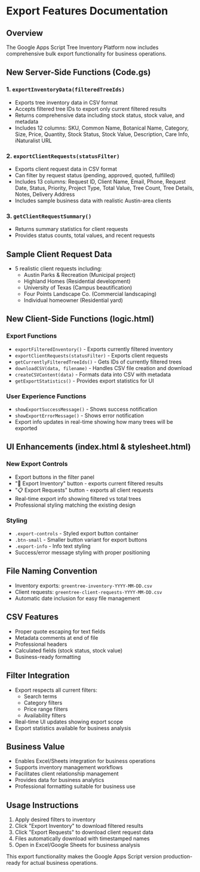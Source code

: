 # Export Features Documentation

## Overview
The Google Apps Script Tree Inventory Platform now includes comprehensive bulk export functionality for business operations.

## New Server-Side Functions (Code.gs)

### 1. `exportInventoryData(filteredTreeIds)`
- Exports tree inventory data in CSV format
- Accepts filtered tree IDs to export only current filtered results
- Returns comprehensive data including stock status, stock value, and metadata
- Includes 12 columns: SKU, Common Name, Botanical Name, Category, Size, Price, Quantity, Stock Status, Stock Value, Description, Care Info, iNaturalist URL

### 2. `exportClientRequests(statusFilter)`
- Exports client request data in CSV format
- Can filter by request status (pending, approved, quoted, fulfilled)
- Includes 13 columns: Request ID, Client Name, Email, Phone, Request Date, Status, Priority, Project Type, Total Value, Tree Count, Tree Details, Notes, Delivery Address
- Includes sample business data with realistic Austin-area clients

### 3. `getClientRequestSummary()`
- Returns summary statistics for client requests
- Provides status counts, total values, and recent requests

## Sample Client Request Data
- 5 realistic client requests including:
  - Austin Parks & Recreation (Municipal project)
  - Highland Homes (Residential development)
  - University of Texas (Campus beautification)
  - Four Points Landscape Co. (Commercial landscaping)
  - Individual homeowner (Residential yard)

## New Client-Side Functions (logic.html)

### Export Functions
- `exportFilteredInventory()` - Exports currently filtered inventory
- `exportClientRequests(statusFilter)` - Exports client requests
- `getCurrentlyFilteredTreeIds()` - Gets IDs of currently filtered trees
- `downloadCSV(data, filename)` - Handles CSV file creation and download
- `createCSVContent(data)` - Formats data into CSV with metadata
- `getExportStatistics()` - Provides export statistics for UI

### User Experience Functions
- `showExportSuccessMessage()` - Shows success notification
- `showExportErrorMessage()` - Shows error notification
- Export info updates in real-time showing how many trees will be exported

## UI Enhancements (index.html & stylesheet.html)

### New Export Controls
- Export buttons in the filter panel
- "📄 Export Inventory" button - exports current filtered results
- "📋 Export Requests" button - exports all client requests
- Real-time export info showing filtered vs total trees
- Professional styling matching the existing design

### Styling
- `.export-controls` - Styled export button container
- `.btn-small` - Smaller button variant for export buttons
- `.export-info` - Info text styling
- Success/error message styling with proper positioning

## File Naming Convention
- Inventory exports: `greentree-inventory-YYYY-MM-DD.csv`
- Client requests: `greentree-client-requests-YYYY-MM-DD.csv`
- Automatic date inclusion for easy file management

## CSV Features
- Proper quote escaping for text fields
- Metadata comments at end of file
- Professional headers
- Calculated fields (stock status, stock value)
- Business-ready formatting

## Filter Integration
- Export respects all current filters:
  - Search terms
  - Category filters
  - Price range filters
  - Availability filters
- Real-time UI updates showing export scope
- Export statistics available for business analysis

## Business Value
- Enables Excel/Sheets integration for business operations
- Supports inventory management workflows
- Facilitates client relationship management
- Provides data for business analytics
- Professional formatting suitable for business use

## Usage Instructions
1. Apply desired filters to inventory
2. Click "Export Inventory" to download filtered results
3. Click "Export Requests" to download client request data
4. Files automatically download with timestamped names
5. Open in Excel/Google Sheets for business analysis

This export functionality makes the Google Apps Script version production-ready for actual business operations.